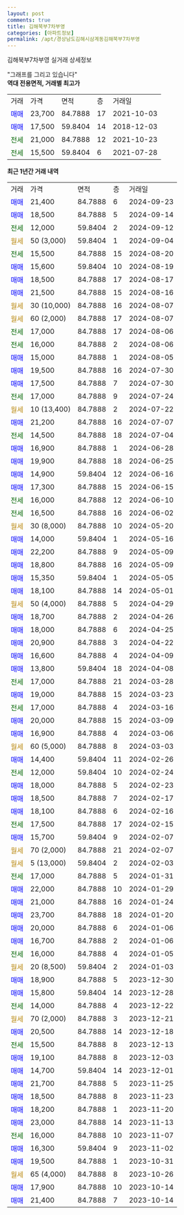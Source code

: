 ```yaml
---
layout: post
comments: true
title: 김해북부7차부영
categories: [아파트정보]
permalink: /apt/경상남도김해시삼계동김해북부7차부영
---
```


김해북부7차부영 실거래 상세정보

<script type="text/javascript">
  google.charts.load('current', {'packages':['line', 'corechart']});
  google.charts.setOnLoadCallback(drawChart);

  function drawChart() {
    var data = new google.visualization.DataTable();
    data.addColumn('date', '거래일');
    data.addColumn('number', "매매");
    data.addColumn('number', "전세");
    data.addColumn('number', "전매");

    data.addRows([[new Date(Date.parse("2024-09-23")), 21400, null, null], [new Date(Date.parse("2024-09-14")), 18500, null, null], [new Date(Date.parse("2024-09-12")), null, 12000, null], [new Date(Date.parse("2024-09-04")), null, null, null], [new Date(Date.parse("2024-08-20")), null, 15500, null], [new Date(Date.parse("2024-08-19")), 15600, null, null], [new Date(Date.parse("2024-08-17")), 18500, null, null], [new Date(Date.parse("2024-08-16")), 21500, null, null], [new Date(Date.parse("2024-08-07")), null, null, null], [new Date(Date.parse("2024-08-07")), null, null, null], [new Date(Date.parse("2024-08-06")), null, 17000, null], [new Date(Date.parse("2024-08-06")), null, 16000, null], [new Date(Date.parse("2024-08-05")), 15000, null, null], [new Date(Date.parse("2024-07-30")), 19500, null, null], [new Date(Date.parse("2024-07-30")), 17500, null, null], [new Date(Date.parse("2024-07-24")), null, 17000, null], [new Date(Date.parse("2024-07-22")), null, null, null], [new Date(Date.parse("2024-07-07")), 21200, null, null], [new Date(Date.parse("2024-07-04")), null, 14500, null], [new Date(Date.parse("2024-06-28")), 16900, null, null], [new Date(Date.parse("2024-06-25")), 19900, null, null], [new Date(Date.parse("2024-06-16")), 14900, null, null], [new Date(Date.parse("2024-06-15")), 17300, null, null], [new Date(Date.parse("2024-06-10")), null, 16000, null], [new Date(Date.parse("2024-06-02")), null, 16500, null], [new Date(Date.parse("2024-05-20")), null, null, null], [new Date(Date.parse("2024-05-16")), 14000, null, null], [new Date(Date.parse("2024-05-09")), 22200, null, null], [new Date(Date.parse("2024-05-09")), 18800, null, null], [new Date(Date.parse("2024-05-05")), 15350, null, null], [new Date(Date.parse("2024-05-01")), 18100, null, null], [new Date(Date.parse("2024-04-29")), null, null, null], [new Date(Date.parse("2024-04-26")), 18700, null, null], [new Date(Date.parse("2024-04-25")), 18000, null, null], [new Date(Date.parse("2024-04-22")), 20900, null, null], [new Date(Date.parse("2024-04-09")), 16600, null, null], [new Date(Date.parse("2024-04-08")), 13800, null, null], [new Date(Date.parse("2024-03-28")), null, 17000, null], [new Date(Date.parse("2024-03-23")), 19000, null, null], [new Date(Date.parse("2024-03-16")), null, 17000, null], [new Date(Date.parse("2024-03-09")), 20000, null, null], [new Date(Date.parse("2024-03-06")), 16900, null, null], [new Date(Date.parse("2024-03-03")), null, null, null], [new Date(Date.parse("2024-02-26")), 14400, null, null], [new Date(Date.parse("2024-02-24")), null, 12000, null], [new Date(Date.parse("2024-02-23")), 18000, null, null], [new Date(Date.parse("2024-02-17")), 18500, null, null], [new Date(Date.parse("2024-02-16")), 18100, null, null], [new Date(Date.parse("2024-02-15")), null, 17500, null], [new Date(Date.parse("2024-02-07")), 15700, null, null], [new Date(Date.parse("2024-02-07")), null, null, null], [new Date(Date.parse("2024-02-03")), null, null, null], [new Date(Date.parse("2024-01-31")), null, 17000, null], [new Date(Date.parse("2024-01-29")), 22000, null, null], [new Date(Date.parse("2024-01-24")), 21000, null, null], [new Date(Date.parse("2024-01-20")), 23700, null, null], [new Date(Date.parse("2024-01-06")), 20000, null, null], [new Date(Date.parse("2024-01-06")), 16700, null, null], [new Date(Date.parse("2024-01-05")), null, 16000, null], [new Date(Date.parse("2024-01-03")), null, null, null], [new Date(Date.parse("2023-12-30")), 18900, null, null], [new Date(Date.parse("2023-12-28")), 15800, null, null], [new Date(Date.parse("2023-12-22")), null, 14000, null], [new Date(Date.parse("2023-12-21")), null, null, null], [new Date(Date.parse("2023-12-18")), 20500, null, null], [new Date(Date.parse("2023-12-13")), null, 15500, null], [new Date(Date.parse("2023-12-03")), 19100, null, null], [new Date(Date.parse("2023-12-01")), 14700, null, null], [new Date(Date.parse("2023-11-25")), 21700, null, null], [new Date(Date.parse("2023-11-23")), 18500, null, null], [new Date(Date.parse("2023-11-20")), 18200, null, null], [new Date(Date.parse("2023-11-13")), 23000, null, null], [new Date(Date.parse("2023-11-07")), null, 16000, null], [new Date(Date.parse("2023-11-02")), 16300, null, null], [new Date(Date.parse("2023-10-31")), 19500, null, null], [new Date(Date.parse("2023-10-26")), null, null, null], [new Date(Date.parse("2023-10-14")), 17900, null, null], [new Date(Date.parse("2023-10-14")), 21400, null, null]]);

    var options = {
      hAxis: {
        format: 'yyyy/MM/dd'
      },    
      lineWidth: 0,
      pointsVisible: true,    
      title: '최근 1년간 유형별 실거래가 분포',
      legend: { position: 'bottom' }
    };

    var formatter = new google.visualization.NumberFormat({pattern:'###,###'} );
    formatter.format(data, 1);
    formatter.format(data, 2);
    
    setTimeout(function() {
        var chart = new google.visualization.LineChart(document.getElementById('columnchart_material'));
        chart.draw(data, (options));
        document.getElementById('loading').style.display = 'none';
    }, 200);
  }
</script>


<div id="loading" style="z-index:20; display: block; margin-left: 0px">"그래프를 그리고 있습니다"</div>
<div id="columnchart_material" style="width: 95%; margin-left: 0px; display: block"></div>
<!-- contents start -->
<b>역대 전용면적, 거래별 최고가</b>
<table class="sortable">
    <tr>
      <td>거래</td>
      <td>가격</td>
      <td>면적</td>
      <td>층</td>
      <td>거래일</td>
    </tr>
        <tr>
          <td><a style="color: blue">매매</a></td>
          <td>23,700</td>
          <td>84.7888</td>
          <td>17</td>
          <td>2021-10-03</td>
        </tr>            <tr>
          <td><a style="color: blue">매매</a></td>
          <td>17,500</td>
          <td>59.8404</td>
          <td>14</td>
          <td>2018-12-03</td>
        </tr>        
        <tr>
              <td><a style="color: darkgreen">전세</a></td>
              <td>21,000</td>
              <td>84.7888</td>
              <td>12</td>
              <td>2021-10-23</td>
            </tr>            <tr>
              <td><a style="color: darkgreen">전세</a></td>
              <td>15,500</td>
              <td>59.8404</td>
              <td>6</td>
              <td>2021-07-28</td>
            </tr>        
    
</table>

<b>최근 1년간 거래 내역</b>

<table class="sortable">
    <tr>
      <td>거래</td>
      <td>가격</td>
      <td>면적</td>
      <td>층</td>
      <td>거래일</td>
    </tr>
    <tr>
      <td><a style="color: blue">매매</a></td>
      <td>21,400</td>
      <td>84.7888</td>
      <td>6</td>
      <td>2024-09-23</td>
    </tr>          <tr>
      <td><a style="color: blue">매매</a></td>
      <td>18,500</td>
      <td>84.7888</td>
      <td>5</td>
      <td>2024-09-14</td>
    </tr>          <tr>
      <td><a style="color: darkgreen">전세</a></td>
      <td>12,000</td>
      <td>59.8404</td>
      <td>2</td>
      <td>2024-09-12</td>
    </tr>          <tr>
      <td><a style="color: darkgoldenrod">월세</a></td>
      <td>50 (3,000)</td>
      <td>59.8404</td>
      <td>1</td>
      <td>2024-09-04</td>
    </tr>          <tr>
      <td><a style="color: darkgreen">전세</a></td>
      <td>15,500</td>
      <td>84.7888</td>
      <td>15</td>
      <td>2024-08-20</td>
    </tr>          <tr>
      <td><a style="color: blue">매매</a></td>
      <td>15,600</td>
      <td>59.8404</td>
      <td>10</td>
      <td>2024-08-19</td>
    </tr>          <tr>
      <td><a style="color: blue">매매</a></td>
      <td>18,500</td>
      <td>84.7888</td>
      <td>17</td>
      <td>2024-08-17</td>
    </tr>          <tr>
      <td><a style="color: blue">매매</a></td>
      <td>21,500</td>
      <td>84.7888</td>
      <td>15</td>
      <td>2024-08-16</td>
    </tr>          <tr>
      <td><a style="color: darkgoldenrod">월세</a></td>
      <td>30 (10,000)</td>
      <td>84.7888</td>
      <td>16</td>
      <td>2024-08-07</td>
    </tr>          <tr>
      <td><a style="color: darkgoldenrod">월세</a></td>
      <td>60 (2,000)</td>
      <td>84.7888</td>
      <td>17</td>
      <td>2024-08-07</td>
    </tr>          <tr>
      <td><a style="color: darkgreen">전세</a></td>
      <td>17,000</td>
      <td>84.7888</td>
      <td>17</td>
      <td>2024-08-06</td>
    </tr>          <tr>
      <td><a style="color: darkgreen">전세</a></td>
      <td>16,000</td>
      <td>84.7888</td>
      <td>2</td>
      <td>2024-08-06</td>
    </tr>          <tr>
      <td><a style="color: blue">매매</a></td>
      <td>15,000</td>
      <td>84.7888</td>
      <td>1</td>
      <td>2024-08-05</td>
    </tr>          <tr>
      <td><a style="color: blue">매매</a></td>
      <td>19,500</td>
      <td>84.7888</td>
      <td>16</td>
      <td>2024-07-30</td>
    </tr>          <tr>
      <td><a style="color: blue">매매</a></td>
      <td>17,500</td>
      <td>84.7888</td>
      <td>7</td>
      <td>2024-07-30</td>
    </tr>          <tr>
      <td><a style="color: darkgreen">전세</a></td>
      <td>17,000</td>
      <td>84.7888</td>
      <td>9</td>
      <td>2024-07-24</td>
    </tr>          <tr>
      <td><a style="color: darkgoldenrod">월세</a></td>
      <td>10 (13,400)</td>
      <td>84.7888</td>
      <td>2</td>
      <td>2024-07-22</td>
    </tr>          <tr>
      <td><a style="color: blue">매매</a></td>
      <td>21,200</td>
      <td>84.7888</td>
      <td>16</td>
      <td>2024-07-07</td>
    </tr>          <tr>
      <td><a style="color: darkgreen">전세</a></td>
      <td>14,500</td>
      <td>84.7888</td>
      <td>18</td>
      <td>2024-07-04</td>
    </tr>          <tr>
      <td><a style="color: blue">매매</a></td>
      <td>16,900</td>
      <td>84.7888</td>
      <td>1</td>
      <td>2024-06-28</td>
    </tr>          <tr>
      <td><a style="color: blue">매매</a></td>
      <td>19,900</td>
      <td>84.7888</td>
      <td>18</td>
      <td>2024-06-25</td>
    </tr>          <tr>
      <td><a style="color: blue">매매</a></td>
      <td>14,900</td>
      <td>59.8404</td>
      <td>12</td>
      <td>2024-06-16</td>
    </tr>          <tr>
      <td><a style="color: blue">매매</a></td>
      <td>17,300</td>
      <td>84.7888</td>
      <td>15</td>
      <td>2024-06-15</td>
    </tr>          <tr>
      <td><a style="color: darkgreen">전세</a></td>
      <td>16,000</td>
      <td>84.7888</td>
      <td>12</td>
      <td>2024-06-10</td>
    </tr>          <tr>
      <td><a style="color: darkgreen">전세</a></td>
      <td>16,500</td>
      <td>84.7888</td>
      <td>16</td>
      <td>2024-06-02</td>
    </tr>          <tr>
      <td><a style="color: darkgoldenrod">월세</a></td>
      <td>30 (8,000)</td>
      <td>84.7888</td>
      <td>10</td>
      <td>2024-05-20</td>
    </tr>          <tr>
      <td><a style="color: blue">매매</a></td>
      <td>14,000</td>
      <td>59.8404</td>
      <td>1</td>
      <td>2024-05-16</td>
    </tr>          <tr>
      <td><a style="color: blue">매매</a></td>
      <td>22,200</td>
      <td>84.7888</td>
      <td>9</td>
      <td>2024-05-09</td>
    </tr>          <tr>
      <td><a style="color: blue">매매</a></td>
      <td>18,800</td>
      <td>84.7888</td>
      <td>16</td>
      <td>2024-05-09</td>
    </tr>          <tr>
      <td><a style="color: blue">매매</a></td>
      <td>15,350</td>
      <td>59.8404</td>
      <td>1</td>
      <td>2024-05-05</td>
    </tr>          <tr>
      <td><a style="color: blue">매매</a></td>
      <td>18,100</td>
      <td>84.7888</td>
      <td>14</td>
      <td>2024-05-01</td>
    </tr>          <tr>
      <td><a style="color: darkgoldenrod">월세</a></td>
      <td>50 (4,000)</td>
      <td>84.7888</td>
      <td>5</td>
      <td>2024-04-29</td>
    </tr>          <tr>
      <td><a style="color: blue">매매</a></td>
      <td>18,700</td>
      <td>84.7888</td>
      <td>2</td>
      <td>2024-04-26</td>
    </tr>          <tr>
      <td><a style="color: blue">매매</a></td>
      <td>18,000</td>
      <td>84.7888</td>
      <td>6</td>
      <td>2024-04-25</td>
    </tr>          <tr>
      <td><a style="color: blue">매매</a></td>
      <td>20,900</td>
      <td>84.7888</td>
      <td>3</td>
      <td>2024-04-22</td>
    </tr>          <tr>
      <td><a style="color: blue">매매</a></td>
      <td>16,600</td>
      <td>84.7888</td>
      <td>4</td>
      <td>2024-04-09</td>
    </tr>          <tr>
      <td><a style="color: blue">매매</a></td>
      <td>13,800</td>
      <td>59.8404</td>
      <td>18</td>
      <td>2024-04-08</td>
    </tr>          <tr>
      <td><a style="color: darkgreen">전세</a></td>
      <td>17,000</td>
      <td>84.7888</td>
      <td>21</td>
      <td>2024-03-28</td>
    </tr>          <tr>
      <td><a style="color: blue">매매</a></td>
      <td>19,000</td>
      <td>84.7888</td>
      <td>15</td>
      <td>2024-03-23</td>
    </tr>          <tr>
      <td><a style="color: darkgreen">전세</a></td>
      <td>17,000</td>
      <td>84.7888</td>
      <td>4</td>
      <td>2024-03-16</td>
    </tr>          <tr>
      <td><a style="color: blue">매매</a></td>
      <td>20,000</td>
      <td>84.7888</td>
      <td>15</td>
      <td>2024-03-09</td>
    </tr>          <tr>
      <td><a style="color: blue">매매</a></td>
      <td>16,900</td>
      <td>84.7888</td>
      <td>4</td>
      <td>2024-03-06</td>
    </tr>          <tr>
      <td><a style="color: darkgoldenrod">월세</a></td>
      <td>60 (5,000)</td>
      <td>84.7888</td>
      <td>8</td>
      <td>2024-03-03</td>
    </tr>          <tr>
      <td><a style="color: blue">매매</a></td>
      <td>14,400</td>
      <td>59.8404</td>
      <td>11</td>
      <td>2024-02-26</td>
    </tr>          <tr>
      <td><a style="color: darkgreen">전세</a></td>
      <td>12,000</td>
      <td>59.8404</td>
      <td>10</td>
      <td>2024-02-24</td>
    </tr>          <tr>
      <td><a style="color: blue">매매</a></td>
      <td>18,000</td>
      <td>84.7888</td>
      <td>5</td>
      <td>2024-02-23</td>
    </tr>          <tr>
      <td><a style="color: blue">매매</a></td>
      <td>18,500</td>
      <td>84.7888</td>
      <td>7</td>
      <td>2024-02-17</td>
    </tr>          <tr>
      <td><a style="color: blue">매매</a></td>
      <td>18,100</td>
      <td>84.7888</td>
      <td>6</td>
      <td>2024-02-16</td>
    </tr>          <tr>
      <td><a style="color: darkgreen">전세</a></td>
      <td>17,500</td>
      <td>84.7888</td>
      <td>17</td>
      <td>2024-02-15</td>
    </tr>          <tr>
      <td><a style="color: blue">매매</a></td>
      <td>15,700</td>
      <td>59.8404</td>
      <td>9</td>
      <td>2024-02-07</td>
    </tr>          <tr>
      <td><a style="color: darkgoldenrod">월세</a></td>
      <td>70 (2,000)</td>
      <td>84.7888</td>
      <td>21</td>
      <td>2024-02-07</td>
    </tr>          <tr>
      <td><a style="color: darkgoldenrod">월세</a></td>
      <td>5 (13,000)</td>
      <td>59.8404</td>
      <td>2</td>
      <td>2024-02-03</td>
    </tr>          <tr>
      <td><a style="color: darkgreen">전세</a></td>
      <td>17,000</td>
      <td>84.7888</td>
      <td>5</td>
      <td>2024-01-31</td>
    </tr>          <tr>
      <td><a style="color: blue">매매</a></td>
      <td>22,000</td>
      <td>84.7888</td>
      <td>10</td>
      <td>2024-01-29</td>
    </tr>          <tr>
      <td><a style="color: blue">매매</a></td>
      <td>21,000</td>
      <td>84.7888</td>
      <td>16</td>
      <td>2024-01-24</td>
    </tr>          <tr>
      <td><a style="color: blue">매매</a></td>
      <td>23,700</td>
      <td>84.7888</td>
      <td>18</td>
      <td>2024-01-20</td>
    </tr>          <tr>
      <td><a style="color: blue">매매</a></td>
      <td>20,000</td>
      <td>84.7888</td>
      <td>6</td>
      <td>2024-01-06</td>
    </tr>          <tr>
      <td><a style="color: blue">매매</a></td>
      <td>16,700</td>
      <td>84.7888</td>
      <td>2</td>
      <td>2024-01-06</td>
    </tr>          <tr>
      <td><a style="color: darkgreen">전세</a></td>
      <td>16,000</td>
      <td>84.7888</td>
      <td>4</td>
      <td>2024-01-05</td>
    </tr>          <tr>
      <td><a style="color: darkgoldenrod">월세</a></td>
      <td>20 (8,500)</td>
      <td>59.8404</td>
      <td>2</td>
      <td>2024-01-03</td>
    </tr>          <tr>
      <td><a style="color: blue">매매</a></td>
      <td>18,900</td>
      <td>84.7888</td>
      <td>5</td>
      <td>2023-12-30</td>
    </tr>          <tr>
      <td><a style="color: blue">매매</a></td>
      <td>15,800</td>
      <td>59.8404</td>
      <td>14</td>
      <td>2023-12-28</td>
    </tr>          <tr>
      <td><a style="color: darkgreen">전세</a></td>
      <td>14,000</td>
      <td>84.7888</td>
      <td>4</td>
      <td>2023-12-22</td>
    </tr>          <tr>
      <td><a style="color: darkgoldenrod">월세</a></td>
      <td>70 (2,000)</td>
      <td>84.7888</td>
      <td>3</td>
      <td>2023-12-21</td>
    </tr>          <tr>
      <td><a style="color: blue">매매</a></td>
      <td>20,500</td>
      <td>84.7888</td>
      <td>14</td>
      <td>2023-12-18</td>
    </tr>          <tr>
      <td><a style="color: darkgreen">전세</a></td>
      <td>15,500</td>
      <td>84.7888</td>
      <td>8</td>
      <td>2023-12-13</td>
    </tr>          <tr>
      <td><a style="color: blue">매매</a></td>
      <td>19,100</td>
      <td>84.7888</td>
      <td>8</td>
      <td>2023-12-03</td>
    </tr>          <tr>
      <td><a style="color: blue">매매</a></td>
      <td>14,700</td>
      <td>59.8404</td>
      <td>14</td>
      <td>2023-12-01</td>
    </tr>          <tr>
      <td><a style="color: blue">매매</a></td>
      <td>21,700</td>
      <td>84.7888</td>
      <td>5</td>
      <td>2023-11-25</td>
    </tr>          <tr>
      <td><a style="color: blue">매매</a></td>
      <td>18,500</td>
      <td>84.7888</td>
      <td>8</td>
      <td>2023-11-23</td>
    </tr>          <tr>
      <td><a style="color: blue">매매</a></td>
      <td>18,200</td>
      <td>84.7888</td>
      <td>1</td>
      <td>2023-11-20</td>
    </tr>          <tr>
      <td><a style="color: blue">매매</a></td>
      <td>23,000</td>
      <td>84.7888</td>
      <td>14</td>
      <td>2023-11-13</td>
    </tr>          <tr>
      <td><a style="color: darkgreen">전세</a></td>
      <td>16,000</td>
      <td>84.7888</td>
      <td>10</td>
      <td>2023-11-07</td>
    </tr>          <tr>
      <td><a style="color: blue">매매</a></td>
      <td>16,300</td>
      <td>59.8404</td>
      <td>9</td>
      <td>2023-11-02</td>
    </tr>          <tr>
      <td><a style="color: blue">매매</a></td>
      <td>19,500</td>
      <td>84.7888</td>
      <td>1</td>
      <td>2023-10-31</td>
    </tr>          <tr>
      <td><a style="color: darkgoldenrod">월세</a></td>
      <td>65 (4,000)</td>
      <td>84.7888</td>
      <td>8</td>
      <td>2023-10-26</td>
    </tr>          <tr>
      <td><a style="color: blue">매매</a></td>
      <td>17,900</td>
      <td>84.7888</td>
      <td>10</td>
      <td>2023-10-14</td>
    </tr>          <tr>
      <td><a style="color: blue">매매</a></td>
      <td>21,400</td>
      <td>84.7888</td>
      <td>7</td>
      <td>2023-10-14</td>
    </tr>      </table>
<!-- contents end -->    

